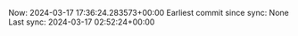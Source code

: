 Now: 2024-03-17 17:36:24.283573+00:00 Earliest commit since sync: None Last sync: 2024-03-17 02:52:24+00:00
